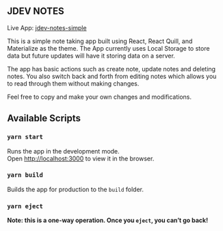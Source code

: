 ## JDEV NOTES

Live App: [jdev-notes-simple](https://jdev-notes-simple.netlify.com)

This is a simple note taking app built using React, React Quill, and Materialize as the theme. The App currently uses Local Storage to store data but future updates will have it storing data on a server. 

The app has basic actions such as create note, update notes and deleting notes. You also switch back and forth from editing notes which allows you to read through them without making changes.

Feel free to copy and make your own changes and modifications.

## Available Scripts

### `yarn start`

Runs the app in the development mode.<br />
Open [http://localhost:3000](http://localhost:3000) to view it in the browser.

### `yarn build`

Builds the app for production to the `build` folder.<br />

### `yarn eject`

**Note: this is a one-way operation. Once you `eject`, you can’t go back!**
